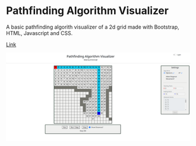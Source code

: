 # Pathfinding Algorithm Visualizer

A basic pathfinding algorith visualizer of a 2d grid made with Bootstrap, HTML, Javascript and CSS.

[Link](https://drsmcraft.github.io/pathfinding/)

![Pathfinding Algorithm Visualizer](screenshot.png)

